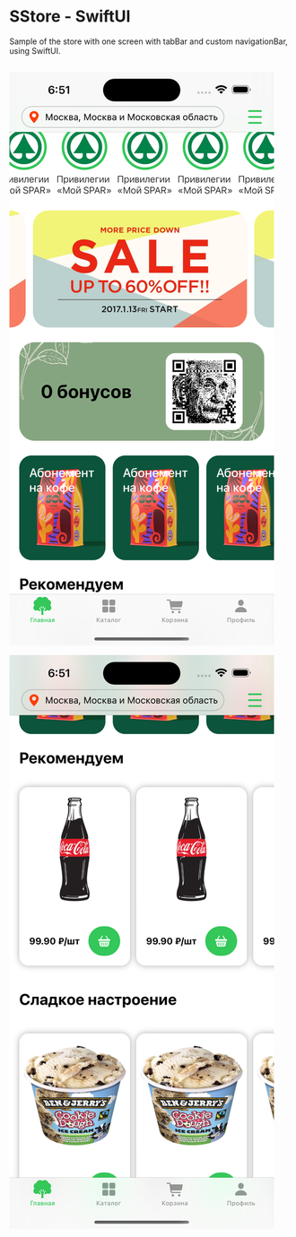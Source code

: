 # SStore - SwiftUI

Sample of the store with one screen with tabBar and custom navigationBar, using SwiftUI.

## 
![Home UI](SStore/Screens/1.png)

![Home UI](SStore/Screens/2.png)

